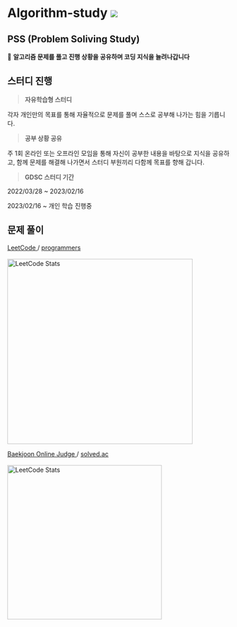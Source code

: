 # Algorithm-study <a href="https://www.notion.so/thelight0804/Problem-solving-748279af32564475a8eb35521ad87410?pvs=4" target="Notion"><img src="https://img.shields.io/badge/Notion-000000?style=flat-square&logo=Notion&logoColor=white"/></a>


## PSS (Problem Soliving Study)

👊 **알고리즘 문제를 풀고 진행 상황을 공유하며 코딩 지식을 늘려나갑니다**


## 스터디 진행

> **자유학습형 스터디**

각자 개인만의 목표를 통해 자율적으로 문제를 풀며 스스로 공부해 나가는 힘을 기릅니다.
    
> **공부 상황 공유**

주 1회 온라인 또는 오프라인 모임을 통해 자신이 공부한 내용을 바탕으로 지식을 공유하고, 함께 문제를 해결해 나가면서 스터디 부원끼리 다함께 목표를 향해 갑니다.

> **GDSC 스터디 기간**

2022/03/28 ~ 2023/02/16

2023/02/16 ~ 개인 학습 진행중

## 문제 풀이
<a href="https://leetcode.com/problemset/all/">LeetCode </a> / <a href="https://school.programmers.co.kr/learn/challenges">programmers </a>
<br><br>
 <a href="https://leetcode.com/thelight0804/">
  <img src="https://leetcode.card.workers.dev/thelight0804?theme=nord&font=baloo&extension=null" alt="LeetCode Stats" width="420">
 </a>

<a href="https://www.acmicpc.net/">Baekjoon Online Judge </a> / <a href="https://solved.ac/class">solved.ac </a> 
 <br><br>
 <a href="https://solved.ac/profile/thelight0804">
  <img src="http://mazassumnida.wtf/api/v2/generate_badge?boj=thelight0804" alt="LeetCode Stats" width="350">
 </a>
